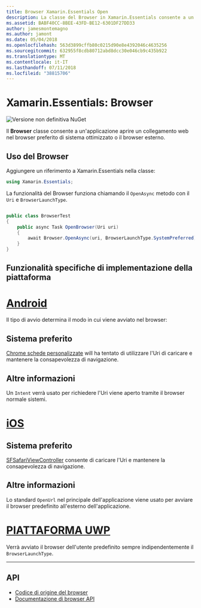 ```yaml
---
title: Browser Xamarin.Essentials Open
description: La classe del Browser in Xamarin.Essentials consente a un'applicazione aprire un collegamento web nel browser preferito di sistema ottimizzato o il browser esterno.
ms.assetid: BABF40CC-8BEE-43FD-BE12-6301DF27DD33
author: jamesmontemagno
ms.author: jamont
ms.date: 05/04/2018
ms.openlocfilehash: 563d3899cffb80c0215d90e8e4392046c4635256
ms.sourcegitcommit: 632955f8cdb80712abd8dcc30e046cb9c435b922
ms.translationtype: MT
ms.contentlocale: it-IT
ms.lasthandoff: 07/11/2018
ms.locfileid: "38815706"
---
```

# <a name="xamarinessentials-browser"></a>Xamarin.Essentials: Browser

![Versione non definitiva NuGet](~/media/shared/pre-release.png)

Il **Browser** classe consente a un'applicazione aprire un collegamento web nel browser preferito di sistema ottimizzato o il browser esterno.

## <a name="using-browser"></a>Uso del Browser

Aggiungere un riferimento a Xamarin.Essentials nella classe:

```csharp
using Xamarin.Essentials;
```

La funzionalità del Browser funziona chiamando il `OpenAsync` metodo con il `Uri` e `BrowserLaunchType`.

```csharp

public class BrowserTest
{
    public async Task OpenBrowser(Uri uri)
    {
        await Browser.OpenAsync(uri, BrowserLaunchType.SystemPreferred);
    }
}
```

## <a name="platform-implementation-specifics"></a>Funzionalità specifiche di implementazione della piattaforma

# <a name="androidtabandroid"></a>[Android](#tab/android)

Il tipo di avvio determina il modo in cui viene avviato nel browser:

## <a name="system-preferred"></a>Sistema preferito

[Chrome schede personalizzate](https://developer.chrome.com/multidevice/android/customtabs) will ha tentato di utilizzare l'Uri di caricare e mantenere la consapevolezza di navigazione.

## <a name="external"></a>Altre informazioni

Un `Intent` verrà usato per richiedere l'Uri viene aperto tramite il browser normale sistemi.

# <a name="iostabios"></a>[iOS](#tab/ios)

## <a name="system-preferred"></a>Sistema preferito

[SFSafariViewController](https://developer.xamarin.com/api/type/SafariServices.SFSafariViewController/) consente di caricare l'Uri e mantenere la consapevolezza di navigazione.

## <a name="external"></a>Altre informazioni

Lo standard `OpenUrl` nel principale dell'applicazione viene usato per avviare il browser predefinito all'esterno dell'applicazione.

# <a name="uwptabuwp"></a>[PIATTAFORMA UWP](#tab/uwp)

Verrà avviato il browser dell'utente predefinito sempre indipendentemente il `BrowserLaunchType`.

--------------

## <a name="api"></a>API

- [Codice di origine del browser](https://github.com/xamarin/Essentials/tree/master/Xamarin.Essentials/Browser)
- [Documentazione di browser API](xref:Xamarin.Essentials.Browser)
